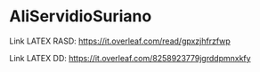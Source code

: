 # AliServidioSuriano

Link LATEX RASD: https://it.overleaf.com/read/gpxzjhfrzfwp

Link LATEX DD: https://it.overleaf.com/8258923779jgrddpmnxkfy
